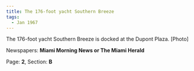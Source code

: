```yaml
---  
title: The 176-foot yacht Southern Breeze  
tags:  
  - Jan 1967  
---  
```

  
The 176-foot yacht Southern Breeze is docked at the Dupont Plaza. [Photo]  
  
Newspapers: **Miami Morning News or The Miami Herald**  
  
Page: **2**, Section: **B** 
